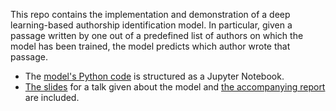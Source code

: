 This repo contains the implementation and demonstration of a deep learning-based authorship identification model. In particular, given a passage written by one out of a predefined list of authors on which the model has been trained, the model predicts which author wrote that passage.

- The [model's Python code](authorship-project.ipynb) is structured as a Jupyter Notebook.
- [The slides](slides.pdf) for a talk given about the model and [the accompanying report](report.pdf) are included.
